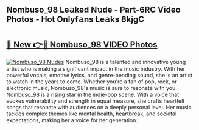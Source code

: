 ## Nombuso_98 Le𝚊ked N𝚞de - Part-6RC Video Photos - Hot Onlyf𝚊ns Le𝚊ks 8kjgC

# <h2><a href="http://ac36177.deff.icu/?id=Nombuso_98">🔗 New 👉🔴 Nombuso_98 VIDEO Photos</a></h2>

[![Nombuso_98 N𝚞des](https://i.imgur.com/rIISA9y.gif)](http://ac36177.deff.icu/?id=Nombuso_98)
Nombuso_98 is a talented and innovative young artist who is making a significant impact in the music industry. With her powerful vocals, emotive lyrics, and genre-bending sound, she is an artist to watch in the years to come. Whether you're a fan of pop, rock, or electronic music, Nombuso_98's music is sure to resonate with you. Nombuso_98 is a rising star in the indie-pop scene. With a voice that evokes vulnerability and strength in equal measure, she crafts heartfelt songs that resonate with audiences on a deeply personal level. Her music tackles complex themes like mental health, heartbreak, and societal expectations, making her a voice for her generation.
